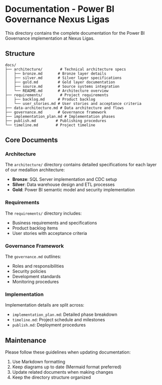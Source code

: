 # Documentation - Power BI Governance Nexus Ligas

This directory contains the complete documentation for the Power BI Governance implementation at Nexus Ligas.

## Structure

```
docs/
├── architecture/        # Technical architecture specs
│   ├── bronze.md       # Bronze layer details
│   ├── silver.md       # Silver layer specifications
│   ├── gold.md         # Gold layer documentation
│   ├── source.md       # Source systems integration
│   └── README.md       # Architecture overview
├── requirements/        # Project requirements
│   ├── backlog.md      # Product backlog
│   └── user_stories.md # User stories and acceptance criteria
├── data-architecture.md # Data architecture and flows
├── governance.md       # Governance framework
├── implementation_plan.md # Implementation phases
├── publish.md         # Publishing procedures
└── timeline.md        # Project timeline
```

## Core Documents

### Architecture
The `architecture/` directory contains detailed specifications for each layer of our medallion architecture:
- **Bronze**: SQL Server implementation and CDC setup
- **Silver**: Data warehouse design and ETL processes
- **Gold**: Power BI semantic model and security implementation

### Requirements
The `requirements/` directory includes:
- Business requirements and specifications
- Product backlog items
- User stories with acceptance criteria

### Governance Framework
The `governance.md` outlines:
- Roles and responsibilities
- Security policies
- Development standards
- Monitoring procedures

### Implementation
Implementation details are split across:
- `implementation_plan.md`: Detailed phase breakdown
- `timeline.md`: Project schedule and milestones
- `publish.md`: Deployment procedures

## Maintenance

Please follow these guidelines when updating documentation:

1. Use Markdown formatting
2. Keep diagrams up to date (Mermaid format preferred)
3. Update related documents when making changes
4. Keep the directory structure organized